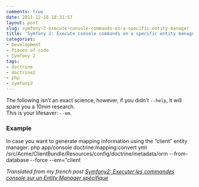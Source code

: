 ```yaml
---
comments: true
date: 2011-12-16 18:31:57
layout: post
slug: symfony-2-execute-console-commands-on-a-specific-entity-manager
title: 'Symfony 2: Execute console commands on a specific entity manager'
categories:
- Development
- Pieces of code
- Symfony 2
tags:
- doctrine
- doctrine2
- php
- symfony2
---
```


The following isn’t an exact science, however, if you didn't `--help`, it will spare you a 10min research.  
This is your lifesaver: `--em`.

### Example

In case you want to generate mapping information using the “client” entity manager:
    php app/console doctrine:mapping:convert yml /src/Acme/ClientBundle/Resources/config/doctrine/metadata/orm --from-database --force --em="client

*Translated from my french post [Symfony2: Executer les commandes console sur un Entity Manager spécifique](http://www.dinduks.com/symfony-2-executer-les-commandes-console-sur-un-entity-manager-specifique)*
